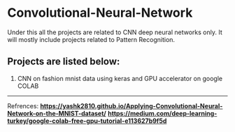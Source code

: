 # Convolutional-Neural-Network
Under this all the projects are related to CNN deep neural networks only.
It will mostly include projects related to Pattern Recognition.

## Projects are listed below:
1. CNN on fashion mnist data using keras and GPU accelerator on google COLAB
---
Refrences: **https://yashk2810.github.io/Applying-Convolutional-Neural-Network-on-the-MNIST-dataset/**
           **https://medium.com/deep-learning-turkey/google-colab-free-gpu-tutorial-e113627b9f5d**
